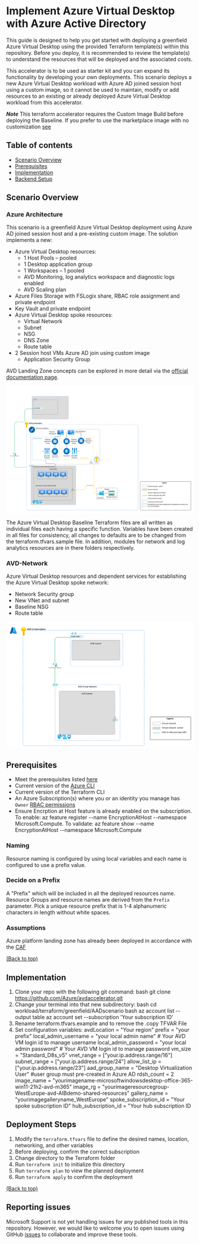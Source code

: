 # Implement Azure Virtual Desktop with Azure Active Directory

This guide is designed to help you get started with deploying a greenfield Azure Virtual Desktop using the provided Terraform template(s) within this repository. Before you deploy, it is recommended to review the template(s) to understand the resources that will be deployed and the associated costs.

This accelerator is to be used as starter kit and you can expand its functionality by developing your own deployments. This scenario deploys a new Azure Virtual Desktop workload with Azure AD joined session host using a custom image, so it cannot be used to maintain, modify or add resources to an existing or already deployed Azure Virtual Desktop workload from this accelerator.

***Note*** This terraform accelerator requires the Custom Image Build before deploying the Baseline. If you prefer to use the marketplace image with no customization [see](https://docs.microsoft.com/en-us/azure/developer/terraform/create-avd-session-host)

## Table of contents

- [Scenario Overview](#scenario-details)
- [Prerequisites](#prerequisites)  
- [Implementation](#implementation)
- [Backend Setup](#Backends)  

## Scenario Overview

### Azure Architecture

This scenario is a greenfield Azure Virtual Desktop deployment using Azure AD joined session host and a pre-existing custom image.
The solution implements a new:

- Azure Virtual Desktop resources:
  - 1 Host Pools – pooled
  - 1 Desktop application group
  - 1 Workspaces – 1 pooled
  - AVD Monitoring, log analytics workspace and diagnostic logs enabled
  - AVD Scaling plan
- Azure Files Storage with FSLogix share, RBAC role assignment and private endpoint
- Key Vault and private endpoint
- Azure Virtual Desktop spoke resources:
  - Virtual Network
  - Subnet
  - NSG
  - DNS Zone
  - Route table
- 2 Session host VMs Azure AD join using custom image
  - Application Security Group  

AVD Landing Zone concepts can be explored in more detail via the [official documentation page](https://learn.microsoft.com/en-us/azure/cloud-adoption-framework/scenarios/wvd/).

![AVD Baseline diagram](../../../docs/diagrams/avd-accelerator-terraform-baseline-image.png)

The Azure Virtual Desktop Baseline Terraform files are all written as individual files each having a specific function. Variables have been created in all files for consistency, all changes to defaults are to be changed from the terraform.tfvars.sample file.
In addition, modules for network and log analytics resources are in there folders respectively.

### AVD-Network

Azure Virtual Desktop resources and dependent services for establishing the Azure Virtual Desktop spoke network:

- Network Security group
- New VNet and subnet
- Baseline NSG
- Route table

![AVD Network Spoke Image diagram](../../../docs/diagrams/avd-accelerator-terraform-spoke-network.png)

## Prerequisites

- Meet the prerequisites listed [here](https://github.com/Azure/avdaccelerator/wiki/Getting-Started#Getting-Started)
- Current version of the [Azure CLI](https://docs.microsoft.com/en-us/cli/azure/install-azure-cli)
- Current version of the Terraform CLI
- An Azure Subscription(s) where you or an identity you manage has `Owner` [RBAC permissions](https://docs.microsoft.com/en-us/azure/role-based-access-control/built-in-roles#owner)
- Ensure Encrption at Host feature is already enabled on the subscription. To enable: az feature register --name EncryptionAtHost  --namespace Microsoft.Compute. To validate: az feature show --name EncryptionAtHost --namespace Microsoft.Compute

### Naming

Resource naming is configured by using local variables and each name is configured to use a prefix value.

### Decide on a Prefix

A "Prefix" which will be included in all the deployed resources name. Resource Groups and resource names are derived from the `Prefix` parameter. Pick a unique resource prefix that is 1-4 alphanumeric characters in length without white spaces.

### Assumptions

Azure platform landing zone has already been deployed in accordance with the [CAF](https://learn.microsoft.com/en-us/azure/cloud-adoption-framework/ready/landing-zone/)


[(Back to top)](#table-of-contents)

## Implementation

1. Clone your repo with the following git command:
bash
git clone <https://github.com/Azure/avdaccelerator.git>  
2. Change your terminal into that new subdirectory:
bash
cd workload/terraform/greenfield/AADscenario
bash
az account list --output table
az account set --subscription 'Your subscription ID'
1. Rename terraform.tfvars.example and to remove the .copy TFVAR File
2. Set configuration variables:
avdLocation          = "Your region"
prefix               = "your prefix"
local_admin_username = "your local admin name"  # Your AVD VM login id to manage username
local_admin_password = "your local admin password"  # Your AVD VM login id to manage password
vm_size              = "Standard_D8s_v5"
vnet_range           = ["your.ip.address.range/16"]
subnet_range         = ["your.ip.address.range/24"]
allow_list_ip        = ["your.ip.address.range/23"]
aad_group_name       = "Desktop Virtualization User"  #user group must pre-created in Azure AD
rdsh_count           = 2
image_name           = "yourimagename-microsoftwindowsdesktop-office-365-win11-21h2-avd-m365"
image_rg             = "yourimageresourcegroup-WestEurope-avd-AIBdemo-shared-resources"
gallery_name         = "yourimagegalleryname_WestEurope"
spoke_subscription_id = "Your spoke subscription ID"
hub_subscription_id = "Your hub subscription ID

## Deployment Steps

1. Modify the `terraform.tfvars` file to define the desired names, location, networking, and other variables
2. Before deploying, confirm the correct subscription
3. Change directory to the Terraform folder
4. Run `terraform init` to initialize this directory
5. Run `terraform plan` to view the planned deployment
5. Run `terraform apply` to confirm the deployment

[(Back to top)](#table-of-contents)


## Reporting issues

Microsoft Support is not yet handling issues for any published tools in this repository. However, we would like to welcome you to open issues using GitHub [issues](https://github.com/Azure/avdaccelerator/issues) to collaborate and improve these tools.
